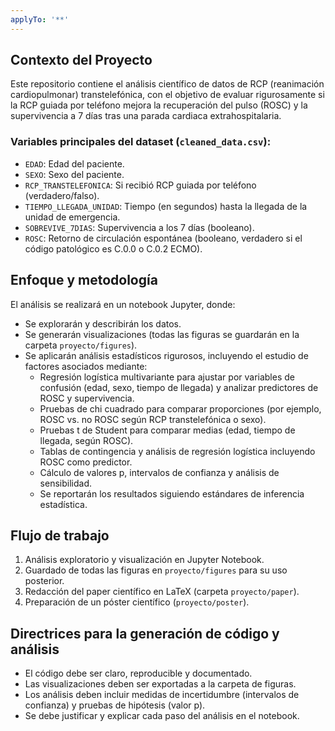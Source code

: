 ```yaml
---
applyTo: '**'
---
```

## Contexto del Proyecto
Este repositorio contiene el análisis científico de datos de RCP (reanimación cardiopulmonar) transtelefónica, con el objetivo de evaluar rigurosamente si la RCP guiada por teléfono mejora la recuperación del pulso (ROSC) y la supervivencia a 7 días tras una parada cardiaca extrahospitalaria.

### Variables principales del dataset (`cleaned_data.csv`):
- `EDAD`: Edad del paciente.
- `SEXO`: Sexo del paciente.
- `RCP_TRANSTELEFONICA`: Si recibió RCP guiada por teléfono (verdadero/falso).
- `TIEMPO_LLEGADA_UNIDAD`: Tiempo (en segundos) hasta la llegada de la unidad de emergencia.
- `SOBREVIVE_7DIAS`: Supervivencia a los 7 días (booleano).
- `ROSC`: Retorno de circulación espontánea (booleano, verdadero si el código patológico es C.0.0 o C.0.2 ECMO).

## Enfoque y metodología
El análisis se realizará en un notebook Jupyter, donde:
- Se explorarán y describirán los datos.
- Se generarán visualizaciones (todas las figuras se guardarán en la carpeta `proyecto/figures`).
- Se aplicarán análisis estadísticos rigurosos, incluyendo el estudio de factores asociados mediante:
  - Regresión logística multivariante para ajustar por variables de confusión (edad, sexo, tiempo de llegada) y analizar predictores de ROSC y supervivencia.
  - Pruebas de chi cuadrado para comparar proporciones (por ejemplo, ROSC vs. no ROSC según RCP transtelefónica o sexo).
  - Pruebas t de Student para comparar medias (edad, tiempo de llegada, según ROSC).
  - Tablas de contingencia y análisis de regresión logística incluyendo ROSC como predictor.
  - Cálculo de valores p, intervalos de confianza y análisis de sensibilidad.
  - Se reportarán los resultados siguiendo estándares de inferencia estadística.

## Flujo de trabajo
1. Análisis exploratorio y visualización en Jupyter Notebook.
2. Guardado de todas las figuras en `proyecto/figures` para su uso posterior.
3. Redacción del paper científico en LaTeX (carpeta `proyecto/paper`).
4. Preparación de un póster científico (`proyecto/poster`).

## Directrices para la generación de código y análisis
- El código debe ser claro, reproducible y documentado.
- Las visualizaciones deben ser exportadas a la carpeta de figuras.
- Los análisis deben incluir medidas de incertidumbre (intervalos de confianza) y pruebas de hipótesis (valor p).
- Se debe justificar y explicar cada paso del análisis en el notebook.
